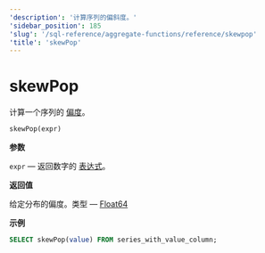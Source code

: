 ```yaml
---
'description': '计算序列的偏斜度。'
'sidebar_position': 185
'slug': '/sql-reference/aggregate-functions/reference/skewpop'
'title': 'skewPop'
---
```





# skewPop

计算一个序列的 [偏度](https://en.wikipedia.org/wiki/Skewness)。

```sql
skewPop(expr)
```

**参数**

`expr` — 返回数字的 [表达式](/sql-reference/syntax#expressions)。

**返回值**

给定分布的偏度。类型 — [Float64](../../../sql-reference/data-types/float.md)

**示例**

```sql
SELECT skewPop(value) FROM series_with_value_column;
```
